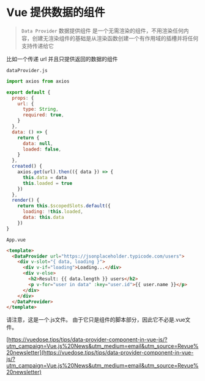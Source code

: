 # Vue 提供数据的组件

> `Data Provider` 数据提供组件 是一个无需渲染的组件，不用渲染任何内容，创建无渲染组件的基础是从渲染函数创建一个有作用域的插槽并将任何支持传递给它

比如一个传递 url 并且只提供返回的数据的组件

`dataProvider.js`

```javascript
import axios from axios

export default {
  props: {
    url: {
      type: String,
      required: true,
    }
  },
  data: () => {
    return {
      data: null,
      loaded: false,
    }
  },
  created() {
    axios.get(url).then(({ data }) => {
      this.data = data
      this.loaded = true
    })
  },
  render() {
    return this.$scopedSlots.default({
      loading: !this.loaded,
      data: this.data
    })
}
```

`App.vue`

```html
<template>
  <DataProvider url="https://jsonplaceholder.typicode.com/users">
    <div v-slot="{ data, loading }">
      <div v-if="loading">Loading...</div>
      <div v-else>
        <h2>Result: {{ data.length }} users</h2>
        <p v-for="user in data" :key="user.id">{{ user.name }}</p>
      </div>
    </div>
  </DataProvider>
</template>
```

请注意，这是一个.js文件。 由于它只是组件的脚本部分，因此它不必是.vue文件。

[https://vuedose.tips/tips/data-provider-component-in-vue-js/?utm_campaign=Vue.js%20News&utm_medium=email&utm_source=Revue%20newsletter](https://vuedose.tips/tips/data-provider-component-in-vue-js/?utm_campaign=Vue.js%20News&utm_medium=email&utm_source=Revue%20newsletter)
